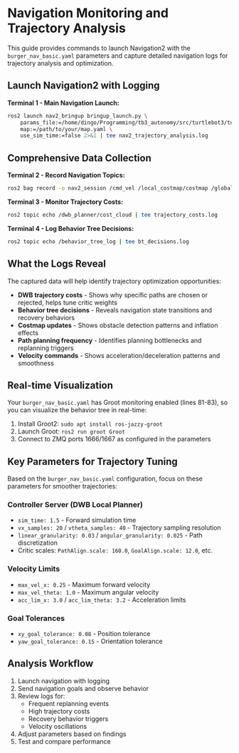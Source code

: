 # Navigation Monitoring and Trajectory Analysis

This guide provides commands to launch Navigation2 with the `burger_nav_basic.yaml` parameters and capture detailed navigation logs for trajectory analysis and optimization.

## Launch Navigation2 with Logging

**Terminal 1 - Main Navigation Launch:**
```bash
ros2 launch nav2_bringup bringup_launch.py \
    params_file:=/home/dingo/Programming/tb3_autonomy/src/turtlebot3/turtlebot3_bringup/param/burger_nav_basic.yaml \
    map:=/path/to/your/map.yaml \
    use_sim_time:=false 2>&1 | tee nav2_trajectory_analysis.log
```

## Comprehensive Data Collection

**Terminal 2 - Record Navigation Topics:**
```bash
ros2 bag record -o nav2_session /cmd_vel /local_costmap/costmap /global_costmap/costmap /plan /tf /tf_static /behavior_tree_log /dwb_planner/trajectory_cloud
```

**Terminal 3 - Monitor Trajectory Costs:**
```bash
ros2 topic echo /dwb_planner/cost_cloud | tee trajectory_costs.log
```

**Terminal 4 - Log Behavior Tree Decisions:**
```bash
ros2 topic echo /behavior_tree_log | tee bt_decisions.log
```

## What the Logs Reveal

The captured data will help identify trajectory optimization opportunities:

- **DWB trajectory costs** - Shows why specific paths are chosen or rejected, helps tune critic weights
- **Behavior tree decisions** - Reveals navigation state transitions and recovery behaviors
- **Costmap updates** - Shows obstacle detection patterns and inflation effects  
- **Path planning frequency** - Identifies planning bottlenecks and replanning triggers
- **Velocity commands** - Shows acceleration/deceleration patterns and smoothness

## Real-time Visualization

Your `burger_nav_basic.yaml` has Groot monitoring enabled (lines 81-83), so you can visualize the behavior tree in real-time:

1. Install Groot2: `sudo apt install ros-jazzy-groot`
2. Launch Groot: `ros2 run groot Groot`
3. Connect to ZMQ ports 1666/1667 as configured in the parameters

## Key Parameters for Trajectory Tuning

Based on the `burger_nav_basic.yaml` configuration, focus on these parameters for smoother trajectories:

### Controller Server (DWB Local Planner)
- `sim_time: 1.5` - Forward simulation time
- `vx_samples: 20` / `vtheta_samples: 40` - Trajectory sampling resolution
- `linear_granularity: 0.03` / `angular_granularity: 0.025` - Path discretization
- Critic scales: `PathAlign.scale: 160.0`, `GoalAlign.scale: 12.0`, etc.

### Velocity Limits
- `max_vel_x: 0.25` - Maximum forward velocity
- `max_vel_theta: 1.0` - Maximum angular velocity  
- `acc_lim_x: 3.0` / `acc_lim_theta: 3.2` - Acceleration limits

### Goal Tolerances
- `xy_goal_tolerance: 0.08` - Position tolerance
- `yaw_goal_tolerance: 0.15` - Orientation tolerance

## Analysis Workflow

1. Launch navigation with logging
2. Send navigation goals and observe behavior
3. Review logs for:
   - Frequent replanning events
   - High trajectory costs
   - Recovery behavior triggers
   - Velocity oscillations
4. Adjust parameters based on findings
5. Test and compare performance